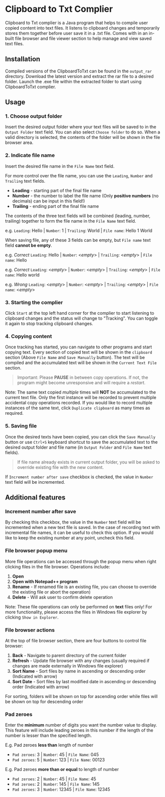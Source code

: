 # Clipboard to Txt Complier

Clipboard to Txt complier is a Java program that helps to compile user copied content into text files. It listens to clipboard changes and temporarily stores them together before user save it in a .txt file. Comes with in an in-built file browser and file viewer section to help manage and view saved text files.

## Installation

Compiled versions of the ClipboardToTxt can be found in the `output_rar` directory. Download the latest version and extract the rar file to a desired folder. Launch the .exe file within the extracted folder to start using ClipboardToTxt complier.

## Usage

### 1. Choose output folder
Insert the desired output folder where your text files will be saved to in the `Output Folder` text field. You can also select `Choose folder` to do so. When a valid directory is selected, the contents of the folder will be shown in the file browser area. 

### 2. Indicate file name
Insert the desired file name in the `File Name` text field. 

For more control over the file name, you can use the `Leading`, `Number` and `Trailing` text fields.
- **Leading** - starting part of the final file name
- **Number** - the number to label the file name (Only **positive numbers** (no decimals) can be input in this field!)
- **Trailing** - ending part of the final file name

The contents of the three text fields will be combined (leading, number, trailing) together to form the file name in the `File Name` text field.

e.g. `Leading`: Hello | `Number`: 1 | `Trailing`: World | `File name`: Hello 1 World

When saving file, any of these 3 fields can be empty, but `File name` text field **cannot be empty**.

e.g. *Correct* `Leading`: Hello | `Number`: <*empty*> | `Trailing`: <*empty*> | `File name`: Hello

e.g. *Correct* `Leading`: <*empty*> | `Number`: <*empty*> | `Trailing`: <*empty*> | `File name`: Hello world

e.g. *Wrong* `Leading`: <*empty*> | `Number`: <*empty*> | `Trailing`: <*empty*> | `File name`: <*empty*>

### 3. Starting the complier
Click `Start` at the top left hand corner for the complier to start listening to clipboard changes and the status will change to "Tracking". You can toggle it again to stop tracking clipboard changes.


### 4. Copying content
Once tracking has started, you can navigate to other programs and start copying text. Every section of copied text will be shown in the `clipboard` section (Above `File Name` and `Save Manually` button). The text will be compiled and the accumulated text will be shown in the `Current Text File` section. 

> Important: Please **PAUSE** in between copy operations. If not, the program might become unresponsive and will require a *restart*.

Note: The same text copied *multiple* times will **NOT** be accumulated to the current text file. Only the first instance will be recorded to prevent multiple accidental copy operations recorded. If you would like to record multiple instances of the same text, click `Duplicate clipboard` as many times as required. 

### 5. Saving file
Once the desired texts have been copied, you can click the `Save Manually` button or use `Ctrl+S` keyboard shortcut to save the accumulated text to the desired output folder and file name (in `Output Folder` and `File Name` text fields). 

> If file name already exists in current output folder, you will be asked to override existing file with the new content. 

If `Increment number after save` checkbox is checked, the value in `Number` text field will be incremented.

## Additional features

### Increment number after save
By checking this checkbox, the value in the `Number` text field will be incremented when a new text file is saved. In the case of recording text with incremental file names, it can be useful to check this option. 
If you would like to keep the existing number at any point, uncheck this field.

### File browser popup menu
More file operations can be accessed through the popup menu when right clicking files in the file browser. Operations include:
1. **Open**
2. **Open with Notepad++ program**
3. **Rename** - If renamed file is an existing file, you can choose to override the existing file or abort the operation)
4. **Delete** - Will ask user to confirm delete operation

Note: These file operations can only be performed on **text** files only! For more functionality, please access the files in Windows file explorer by clicking `Show in Explorer`.

### File browser actions
At the top of file browser section, there are four buttons to control file browser:
1. **Back** - Navigate to parent directory of the current folder
2. **Refresh** - Update file browser with any changes (usually required if changes are made externally in Windows file explorer)
3. **Sort Name** - Sort files by name in ascending or descending order (Indicated with arrow)
4. **Sort Date** - Sort files by last modified date in ascending or descending order (Indicated with arrow)

For sorting, folders will be shown on top for ascending order while files will be shown on top for descending order

### Pad zeroes
Enter the **minimum** number of digits you want the number value to display. This feature will include leading zeroes in this number if the length of the number is lesser than the specified length.

E.g. Pad zeroes **less than** length of number
- `Pad zeroes`: 3 | `Number`: 45 | `File Name`: 045
- `Pad zeroes`: 5 | `Number`: 123 | `File Name`: 00123

E.g. Pad zeroes **more than or equal** to length of number
- `Pad zeroes`: 2 | `Number`: 45 | `File Name`: 45
- `Pad zeroes`: 2 | `Number`: 145 | `File Name`: 145
- `Pad zeroes`: 3 | `Number`: 12345 | `File Name`: 12345